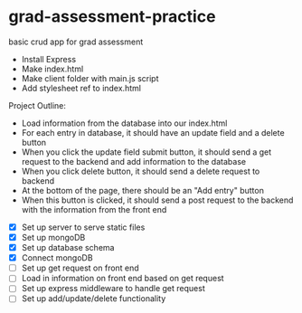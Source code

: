 # grad-assessment-practice
basic crud app for grad assessment

- Install Express
- Make index.html
- Make client folder with main.js script
- Add stylesheet ref to index.html


Project Outline:
- Load information from the database into our index.html
- For each entry in database, it should have an update field and a delete button
- When you click the update field submit button, it should send a get request to the backend and add information to the database
- When you click delete button, it should send a delete request to backend
- At the bottom of the page, there should be an "Add entry" button
- When this button is clicked, it should send a post request to the backend with the information from the front end

- [X] Set up server to serve static files
- [X] Set up mongoDB
- [X] Set up database schema
- [X] Connect mongoDB
- [ ] Set up get request on front end
- [ ] Load in information on front end based on get request
- [ ] Set up express middleware to handle get request
- [ ] Set up add/update/delete functionality